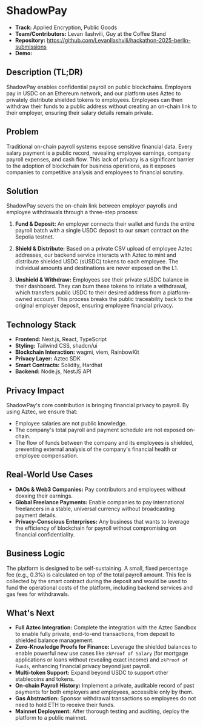# ShadowPay

- **Track:** Applied Encryption, Public Goods
- **Team/Contributors:** Levan Ilashvili, Guy at the Coffee Stand
- **Repository:** https://github.com/LevanIlashvili/hackathon-2025-berlin-submissions
- **Demo:** 

## Description (TL;DR)
ShadowPay enables confidential payroll on public blockchains. Employers pay in USDC on an Ethereum network, and our platform uses Aztec to privately distribute shielded tokens to employees. Employees can then withdraw their funds to a public address without creating an on-chain link to their employer, ensuring their salary details remain private.

## Problem
Traditional on-chain payroll systems expose sensitive financial data. Every salary payment is a public record, revealing employee earnings, company payroll expenses, and cash flow. This lack of privacy is a significant barrier to the adoption of blockchain for business operations, as it exposes companies to competitive analysis and employees to financial scrutiny.

## Solution
ShadowPay severs the on-chain link between employer payrolls and employee withdrawals through a three-step process:

1.  **Fund & Deposit:** An employer connects their wallet and funds the entire payroll batch with a single USDC deposit to our smart contract on the Sepolia testnet.

2.  **Shield & Distribute:** Based on a private CSV upload of employee Aztec addresses, our backend service interacts with Aztec to mint and distribute shielded USDC (sUSDC) tokens to each employee. The individual amounts and destinations are never exposed on the L1.

3.  **Unshield & Withdraw:** Employees see their private sUSDC balance in their dashboard. They can burn these tokens to initiate a withdrawal, which transfers public USDC to their desired address from a platform-owned account. This process breaks the public traceability back to the original employer deposit, ensuring employee financial privacy.

## Technology Stack
- **Frontend:** Next.js, React, TypeScript
- **Styling:** Tailwind CSS, shadcn/ui
- **Blockchain Interaction:** wagmi, viem, RainbowKit
- **Privacy Layer:** Aztec SDK
- **Smart Contracts:** Solidity, Hardhat
- **Backend:** Node.js, NestJS API

## Privacy Impact
ShadowPay's core contribution is bringing financial privacy to payroll. By using Aztec, we ensure that:
- Employee salaries are not public knowledge.
- The company's total payroll and payment schedule are not exposed on-chain.
- The flow of funds between the company and its employees is shielded, preventing external analysis of the company's financial health or employee compensation.

## Real-World Use Cases
- **DAOs & Web3 Companies:** Pay contributors and employees without doxxing their earnings.
- **Global Freelance Payments:** Enable companies to pay international freelancers in a stable, universal currency without broadcasting payment details.
- **Privacy-Conscious Enterprises:** Any business that wants to leverage the efficiency of blockchain for payroll without compromising on financial confidentiality.

## Business Logic
The platform is designed to be self-sustaining. A small, fixed percentage fee (e.g., 0.3%) is calculated on top of the total payroll amount. This fee is collected by the smart contract during the deposit and would be used to fund the operational costs of the platform, including backend services and gas fees for withdrawals.

## What's Next
- **Full Aztec Integration:** Complete the integration with the Aztec Sandbox to enable fully private, end-to-end transactions, from deposit to shielded balance management.
- **Zero-Knowledge Proofs for Finance:** Leverage the shielded balances to enable powerful new use cases like `zkProof of Salary` (for mortgage applications or loans without revealing exact income) and `zkProof of Funds`, enhancing financial privacy beyond just payroll.
- **Multi-token Support:** Expand beyond USDC to support other stablecoins and tokens.
- **On-chain Payroll History:** Implement a private, auditable record of past payments for both employers and employees, accessible only by them.
- **Gas Abstraction:** Sponsor withdrawal transactions so employees do not need to hold ETH to receive their funds.
- **Mainnet Deployment:** After thorough testing and auditing, deploy the platform to a public mainnet.

